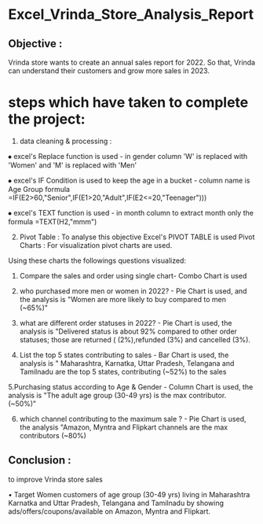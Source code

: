 # Excel_Vrinda_Store_Analysis_Report
## Objective : 
Vrinda store wants to create an annual sales report for 2022. So that, Vrinda can understand their customers and grow more sales in 2023.

# steps which have taken to complete the project:

1) data cleaning & processing :

⦁	 excel's Replace function is used - in gender column 'W' is replaced with 'Women' and 'M' is replaced with 'Men'

⦁	 excel's IF Condition is used to keep the age in a bucket - column name is Age Group formula =IF(E2>60,"Senior",IF(E1>20,"Adult",IF(E2<=20,"Teenager")))

⦁	 excel's TEXT function is used - in month column to extract month only the formula =TEXT(H2,"mmm")

2) Pivot Table : To analyse this objective Excel's PIVOT TABLE is used 
   Pivot Charts : For visualization pivot charts are used. 
 
Using these charts the followings questions visualized:

1. Compare the sales and order using single chart- Combo Chart is used 

2. who purchased more men or women in 2022? - Pie Chart is used, and the analysis is "Women are more likely to buy compared to men (~65%)"

3. what are different order statuses in 2022? - Pie Chart is used, the analysis is "Delivered status is about 92% compared to other order statuses; those are returned (                      (2%),refunded (3%) and cancelled (3%).

4. List the top 5 states contributing to sales - Bar Chart is used, the analysis is " Maharashtra, Karnatka, Uttar Pradesh, Telangana and Tamilnadu are the top 5 states,                     contributing     (~52%) to the sales 
         
5.Purchasing status according to Age & Gender - Column Chart is used, the analysis is "The adult age group (30-49 yrs) is the max contributor. (~50%)"
         
6. which channel contributing to the maximum sale ? - Pie Chart is used, the analysis "Amazon, Myntra and Flipkart channels are the max contributors (~80%)

## Conclusion :  
to improve Vrinda store sales

• Target Women customers of age group (30-49 yrs) living in Maharashtra Karnatka and Uttar Pradesh, Telangana and Tamilnadu by showing ads/offers/coupons/available on Amazon, Myntra and Flipkart.





